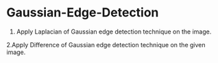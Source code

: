 # Gaussian-Edge-Detection

1. Apply Laplacian of Gaussian edge detection technique on the image.

2.Apply Difference of Gaussian edge detection technique on the given image.
